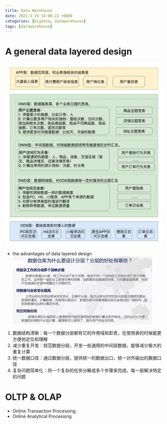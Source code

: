 ```yaml
---
title: Data Warehouse
date: 2021-3-19 14:00:22 +0800
categories: [bigdata, datawarehouse]
tags: [datawarehouse]
---
```

# A general data layered design
![](../assets/img/sample/data-warehouse-layer.jpeg)
[](https://cloud.tencent.com/developer/article/1396891)
- the advantages of data layered design
![](../assets/img/sample/benefits-of-dw.jpg)
1. 数据结构清晰：每一个数据分层都有它的作用域和职责，在使用表的时候能更方便地定位和理解
2. 减少重复开发：规范数据分层，开发一些通用的中间层数据，能够减少极大的重复计算
3. 统一数据口径：通过数据分层，提供统一的数据出口，统一对外输出的数据口径
4. 复杂问题简单化：将一个复杂的任务分解成多个步骤来完成，每一层解决特定的问题
#  OLTP & OLAP
- Online Transaction Processing
- Online Analytical Processing

